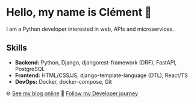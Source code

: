 # Hello, my name is Clément 👋

I am a Python developer interested in web, APIs and microservices.

## Skills
- **Backend:** Python, Django, djangorest-framework (DRF), FastAPI, PostgreSQL
- **Frontend:** HTML/CSS/JS, django-template-language (DTL), React/TS
- **DevOps:** Docker, docker-compose, Git

🌐 [See my blog online](https://codecat.ovh)
🎥 [Follow my Developer journey](https://www.youtube.com/@codecat-r8q)
